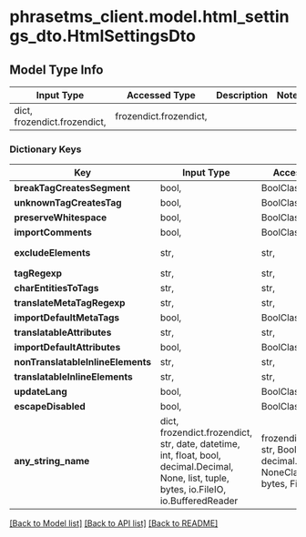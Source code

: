 # phrasetms_client.model.html_settings_dto.HtmlSettingsDto

## Model Type Info

| Input Type                   | Accessed Type          | Description | Notes |
| ---------------------------- | ---------------------- | ----------- | ----- |
| dict, frozendict.frozendict, | frozendict.frozendict, |             |

### Dictionary Keys

| Key                               | Input Type                                                                                                                                  | Accessed Type                                                                           | Description                                                        | Notes      |
| --------------------------------- | ------------------------------------------------------------------------------------------------------------------------------------------- | --------------------------------------------------------------------------------------- | ------------------------------------------------------------------ | ---------- |
| **breakTagCreatesSegment**        | bool,                                                                                                                                       | BoolClass,                                                                              | Default: true                                                      | [optional] |
| **unknownTagCreatesTag**          | bool,                                                                                                                                       | BoolClass,                                                                              | Default: true                                                      | [optional] |
| **preserveWhitespace**            | bool,                                                                                                                                       | BoolClass,                                                                              | Default: false                                                     | [optional] |
| **importComments**                | bool,                                                                                                                                       | BoolClass,                                                                              | Default: true                                                      | [optional] |
| **excludeElements**               | str,                                                                                                                                        | str,                                                                                    | Example: \&quot;script,blockquote\&quot;                           | [optional] |
| **tagRegexp**                     | str,                                                                                                                                        | str,                                                                                    |                                                                    | [optional] |
| **charEntitiesToTags**            | str,                                                                                                                                        | str,                                                                                    |                                                                    | [optional] |
| **translateMetaTagRegexp**        | str,                                                                                                                                        | str,                                                                                    |                                                                    | [optional] |
| **importDefaultMetaTags**         | bool,                                                                                                                                       | BoolClass,                                                                              | Default: true                                                      | [optional] |
| **translatableAttributes**        | str,                                                                                                                                        | str,                                                                                    |                                                                    | [optional] |
| **importDefaultAttributes**       | bool,                                                                                                                                       | BoolClass,                                                                              | Default: true                                                      | [optional] |
| **nonTranslatableInlineElements** | str,                                                                                                                                        | str,                                                                                    | Example: \&quot;code\&quot;                                        | [optional] |
| **translatableInlineElements**    | str,                                                                                                                                        | str,                                                                                    | Example: \&quot;span\&quot;                                        | [optional] |
| **updateLang**                    | bool,                                                                                                                                       | BoolClass,                                                                              | Default: false                                                     | [optional] |
| **escapeDisabled**                | bool,                                                                                                                                       | BoolClass,                                                                              | Default: &#x60;false&#x60;                                         | [optional] |
| **any_string_name**               | dict, frozendict.frozendict, str, date, datetime, int, float, bool, decimal.Decimal, None, list, tuple, bytes, io.FileIO, io.BufferedReader | frozendict.frozendict, str, BoolClass, decimal.Decimal, NoneClass, tuple, bytes, FileIO | any string name can be used but the value must be the correct type | [optional] |

[[Back to Model list]](../../README.md#documentation-for-models) [[Back to API list]](../../README.md#documentation-for-api-endpoints) [[Back to README]](../../README.md)
